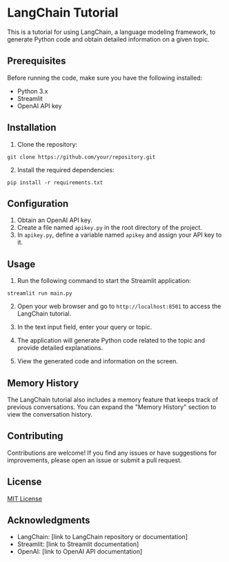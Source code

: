 # LangChain Tutorial

This is a tutorial for using LangChain, a language modeling framework, to generate Python code and obtain detailed information on a given topic.

## Prerequisites

Before running the code, make sure you have the following installed:

- Python 3.x
- Streamlit
- OpenAI API key

## Installation

1. Clone the repository:

```shell
git clone https://github.com/your/repository.git
```

2. Install the required dependencies:

```shell
pip install -r requirements.txt
```

## Configuration

1. Obtain an OpenAI API key.
2. Create a file named `apikey.py` in the root directory of the project.
3. In `apikey.py`, define a variable named `apikey` and assign your API key to it.

## Usage

1. Run the following command to start the Streamlit application:

```shell
streamlit run main.py
```

2. Open your web browser and go to `http://localhost:8501` to access the LangChain tutorial.

3. In the text input field, enter your query or topic.

4. The application will generate Python code related to the topic and provide detailed explanations.

5. View the generated code and information on the screen.

## Memory History

The LangChain tutorial also includes a memory feature that keeps track of previous conversations. You can expand the "Memory History" section to view the conversation history.

## Contributing

Contributions are welcome! If you find any issues or have suggestions for improvements, please open an issue or submit a pull request.

## License

[MIT License](LICENSE)

## Acknowledgments

- LangChain: [link to LangChain repository or documentation]
- Streamlit: [link to Streamlit documentation]
- OpenAI: [link to OpenAI API documentation]
